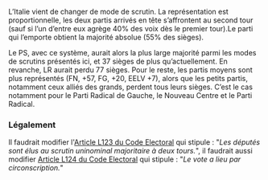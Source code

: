 L’Italie vient de changer de mode de scrutin. La représentation est proportionnelle, les deux partis arrivés en tête s’affrontent au second tour (sauf si l’un d’entre eux agrège 40% des voix dès le premier tour).Le parti qui l’emporte obtient la majorité absolue (55% des sièges).

Le PS, avec ce système, aurait alors la plus large majorité parmi les modes de scrutins présentés ici, et 37 sièges de plus qu’actuellement. En revanche, LR aurait perdu 77 sièges. Pour le reste, les partis moyens sont plus représentés (FN, +57, FG, +20, EELV +7), alors que les petits partis, notamment ceux alliés des grands, perdent tous leurs sièges. C’est le cas notamment pour le Parti Radical de Gauche, le Nouveau Centre et le Parti Radical.

### Légalement
Il faudrait modifier l'[Article L123  du Code Electoral](https://www.legifrance.gouv.fr/affichCodeArticle.do;jsessionid=CC82B641FB99F8D0C46F3F7B518AE810.tpdila11v_1?idArticle=LEGIARTI000006353292&cidTexte=LEGITEXT000006070239&dateTexte=20161125) qui stipule : "_Les députés sont élus au scrutin uninominal majoritaire à deux tours._", il faudrait aussi modifier [Article L124  du Code Electoral](https://www.legifrance.gouv.fr/affichCodeArticle.do;jsessionid=CC82B641FB99F8D0C46F3F7B518AE810.tpdila11v_1?idArticle=LEGIARTI000006353295&cidTexte=LEGITEXT000006070239&dateTexte=20161125) qui stipule : "_Le vote a lieu par circonscription._"
